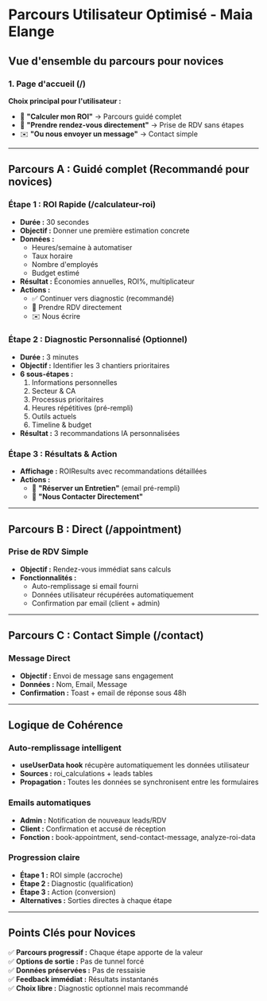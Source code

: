 # Parcours Utilisateur Optimisé - Maia Elange

## Vue d'ensemble du parcours pour novices

### 1. Page d'accueil (/)
**Choix principal pour l'utilisateur :**
- 🎯 **"Calculer mon ROI"** → Parcours guidé complet
- 📅 **"Prendre rendez-vous directement"** → Prise de RDV sans étapes
- ✉️ **"Ou nous envoyer un message"** → Contact simple

---

## Parcours A : Guidé complet (Recommandé pour novices)

### Étape 1 : ROI Rapide (/calculateur-roi)
- **Durée :** 30 secondes
- **Objectif :** Donner une première estimation concrete
- **Données :** 
  - Heures/semaine à automatiser
  - Taux horaire 
  - Nombre d'employés
  - Budget estimé
- **Résultat :** Économies annuelles, ROI%, multiplicateur
- **Actions :**
  - ✅ Continuer vers diagnostic (recommandé)
  - 📅 Prendre RDV directement 
  - ✉️ Nous écrire

### Étape 2 : Diagnostic Personnalisé (Optionnel)
- **Durée :** 3 minutes
- **Objectif :** Identifier les 3 chantiers prioritaires
- **6 sous-étapes :**
  1. Informations personnelles
  2. Secteur & CA
  3. Processus prioritaires
  4. Heures répétitives (pré-rempli)
  5. Outils actuels
  6. Timeline & budget
- **Résultat :** 3 recommandations IA personnalisées

### Étape 3 : Résultats & Action
- **Affichage :** ROIResults avec recommandations détaillées
- **Actions :**
  - 🎯 **"Réserver un Entretien"** (email pré-rempli)
  - 💬 **"Nous Contacter Directement"**

---

## Parcours B : Direct (/appointment)

### Prise de RDV Simple
- **Objectif :** Rendez-vous immédiat sans calculs
- **Fonctionnalités :**
  - Auto-remplissage si email fourni
  - Données utilisateur récupérées automatiquement
  - Confirmation par email (client + admin)

---

## Parcours C : Contact Simple (/contact)

### Message Direct
- **Objectif :** Envoi de message sans engagement
- **Données :** Nom, Email, Message
- **Confirmation :** Toast + email de réponse sous 48h

---

## Logique de Cohérence

### Auto-remplissage intelligent
- **useUserData hook** récupère automatiquement les données utilisateur
- **Sources :** roi_calculations + leads tables
- **Propagation :** Toutes les données se synchronisent entre les formulaires

### Emails automatiques
- **Admin :** Notification de nouveaux leads/RDV
- **Client :** Confirmation et accusé de réception
- **Fonction :** book-appointment, send-contact-message, analyze-roi-data

### Progression claire
- **Étape 1 :** ROI simple (accroche)
- **Étape 2 :** Diagnostic (qualification)
- **Étape 3 :** Action (conversion)
- **Alternatives :** Sorties directes à chaque étape

---

## Points Clés pour Novices

✅ **Parcours progressif :** Chaque étape apporte de la valeur  
✅ **Options de sortie :** Pas de tunnel forcé  
✅ **Données préservées :** Pas de ressaisie  
✅ **Feedback immédiat :** Résultats instantanés  
✅ **Choix libre :** Diagnostic optionnel mais recommandé
